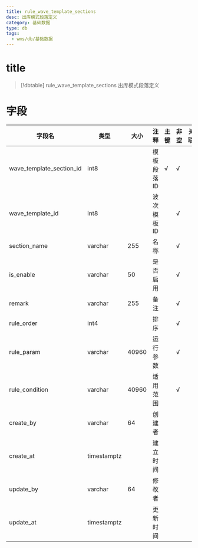 ```yaml
---
title: rule_wave_template_sections
desc: 出库模式段落定义
category: 基础数据
type: db
tags:
  - wms/db/基础数据
---
```


# title
>[!dbtable] rule_wave_template_sections
> 出库模式段落定义

# 字段
| 字段名 | 类型 | 大小 | 注释 | 主键 | 非空 | 关联 |
| --- | --- | --- | --- | --- | --- | --- |
| wave_template_section_id | int8 |  | 模板段落ID | √ | √ |  |
| wave_template_id | int8 |  | 波次模板ID |  | √ |  |
| section_name | varchar | 255 | 名称 |  | √ |  |
| is_enable | varchar | 50 | 是否启用 |  | √ |  |
| remark | varchar | 255 | 备注 |  | √ |  |
| rule_order | int4 |  | 排序 |  | √ |  |
| rule_param | varchar | 40960 | 运行参数 |  | √ |  |
| rule_condition | varchar | 40960 | 适用范围 |  | √ |  |
| create_by | varchar | 64 | 创建者 |  |  |  |
| create_at | timestamptz |  | 建立时间 |  |  |  |
| update_by | varchar | 64 | 修改者 |  |  |  |
| update_at | timestamptz |  | 更新时间 |  |  |  |

